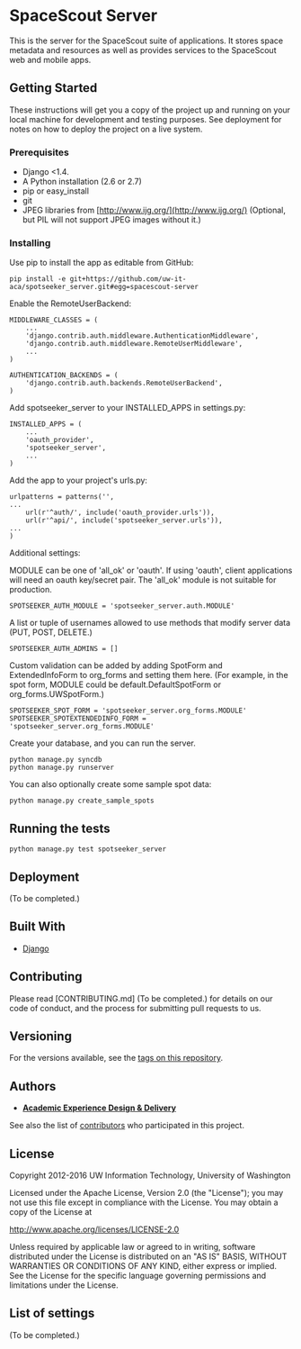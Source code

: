 # SpaceScout Server

This is the server for the SpaceScout suite of applications. It stores space metadata and resources as well as provides services to the SpaceScout web and mobile apps.

## Getting Started

These instructions will get you a copy of the project up and running on your local machine for development and testing purposes. See deployment for notes on how to deploy the project on a live system.

### Prerequisites

* Django <1.4.
* A Python installation (2.6 or 2.7)
* pip or easy_install
* git
* JPEG libraries from [http://www.ijg.org/](http://www.ijg.org/) (Optional, but PIL will not support JPEG images without it.)


### Installing

Use pip to install the app as editable from GitHub:

```
pip install -e git+https://github.com/uw-it-aca/spotseeker_server.git#egg=spacescout-server
```

Enable the RemoteUserBackend:

```
MIDDLEWARE_CLASSES = (
    ...
    'django.contrib.auth.middleware.AuthenticationMiddleware',
    'django.contrib.auth.middleware.RemoteUserMiddleware',
    ...
)

AUTHENTICATION_BACKENDS = (
    'django.contrib.auth.backends.RemoteUserBackend',
)
```

Add spotseeker_server to your INSTALLED_APPS in settings.py:

```
INSTALLED_APPS = (
    ...
    'oauth_provider',
    'spotseeker_server',
    ...
)
```

Add the app to your project's urls.py:

```
urlpatterns = patterns('',
...
    url(r'^auth/', include('oauth_provider.urls')),
    url(r'^api/', include('spotseeker_server.urls')),
...
)
```

Additional settings:

MODULE can be one of 'all_ok' or 'oauth'. If using 'oauth', client applications will need an oauth key/secret pair. The 'all_ok' module is not suitable for production.

```
SPOTSEEKER_AUTH_MODULE = 'spotseeker_server.auth.MODULE'
```

A list or tuple of usernames allowed to use methods that modify server data (PUT, POST, DELETE.)

```
SPOTSEEKER_AUTH_ADMINS = []
```

Custom validation can be added by adding SpotForm and ExtendedInfoForm to org_forms and setting them here. (For example, in the spot form, MODULE could be default.DefaultSpotForm or org_forms.UWSpotForm.)

```
SPOTSEEKER_SPOT_FORM = 'spotseeker_server.org_forms.MODULE'
SPOTSEEKER_SPOTEXTENDEDINFO_FORM = 'spotseeker_server.org_forms.MODULE'
```

Create your database, and you can run the server.

```
python manage.py syncdb
python manage.py runserver
```

You can also optionally create some sample spot data:

```
python manage.py create_sample_spots
```

## Running the tests

```
python manage.py test spotseeker_server
```

## Deployment

(To be completed.)

## Built With

* [Django](http://djangoproject.com/)

## Contributing

Please read [CONTRIBUTING.md] (To be completed.) for details on our code of conduct, and the process for submitting pull requests to us.

## Versioning

For the versions available, see the [tags on this repository](https://github.com/uw-it-aca/spotseeker_server/tags).

## Authors

* [**Academic Experience Design & Delivery**](https://github.com/uw-it-aca)

See also the list of [contributors](https://github.com/uw-it-aca/spotseeker_server/contributors) who participated in this project.

## License

Copyright 2012-2016 UW Information Technology, University of Washington

Licensed under the Apache License, Version 2.0 (the "License");
you may not use this file except in compliance with the License.
You may obtain a copy of the License at

http://www.apache.org/licenses/LICENSE-2.0

Unless required by applicable law or agreed to in writing, software
distributed under the License is distributed on an "AS IS" BASIS,
WITHOUT WARRANTIES OR CONDITIONS OF ANY KIND, either express or implied.
See the License for the specific language governing permissions and
limitations under the License.

## List of settings

(To be completed.)
